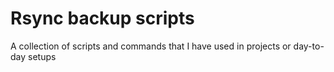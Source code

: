 Rsync backup scripts
==============

A collection of scripts and commands that I have used in projects or day-to-day setups
